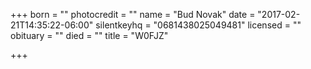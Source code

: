 +++
born = ""
photocredit = ""
name = "Bud Novak"
date = "2017-02-21T14:35:22-06:00"
silentkeyhq = "0681438025049481"
licensed = ""
obituary = ""
died = ""
title = "W0FJZ"

+++

